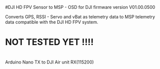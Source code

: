 
#DJI HD FPV Sensor to MSP - OSD for DJI firmware version V01.00.0500

Converts GPS, RSSI - Servo and vBat as telemetry data to MSP telemetry data compatible with the DJI HD FPV system.
# 
NOT TESTED YET !!!!
=======
# 
 Arduino Nano TX to DJI Air unit RX(115200)
